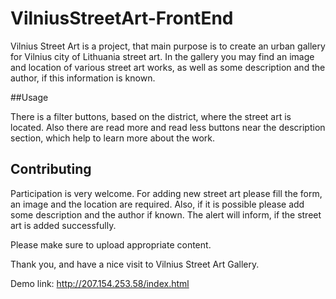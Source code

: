 # VilniusStreetArt-FrontEnd

Vilnius Street Art is a project, that main purpose is to create an urban gallery for Vilnius city of Lithuania street art. In the gallery you may find an image and location of various street art works, as well as some description and the author, if this information is known.

##Usage

There is a filter buttons, based on the district, where the street art is located. 
Also there are read more and read less buttons near the description section, which help to learn more about the work. 

## Contributing

Participation is very welcome. For adding new street art please fill the form, an image and the location are required. Also, if it is possible please add some description and the author if known. The alert will inform, if the street art is added successfully.

Please make sure to upload appropriate content.

Thank you, and have a nice visit to Vilnius Street Art Gallery.

Demo link: 
http://207.154.253.58/index.html
